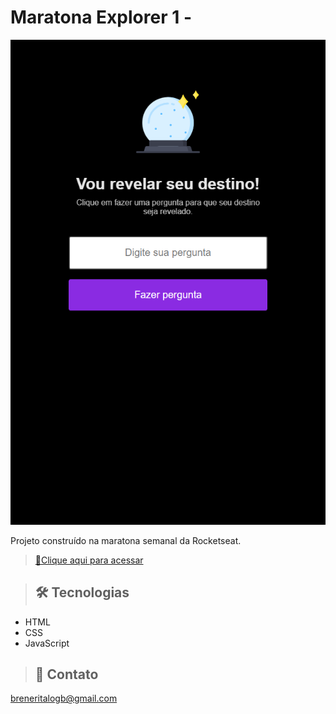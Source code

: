 # Maratona Explorer 1 - 

![preview](./.github/preview.png)


Projeto construído na maratona semanal da Rocketseat.

> [🔗Clique aqui para acessar](https://breneritalogb.github.io/Projeto-Maratona-Explorer-1/)

>## 🛠 Tecnologias

- HTML
- CSS
- JavaScript


>## 📩 Contato 

breneritalogb@gmail.com
